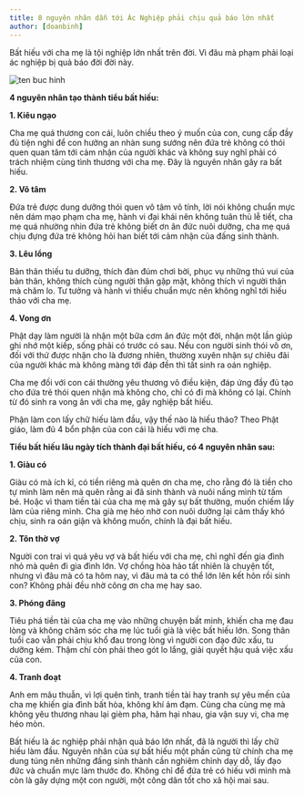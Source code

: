 ```yaml
---
title: 8 nguyên nhân dẫn tới Ác Nghiệp phải chịu quả báo lớn nhất
author: [doanbinh]
---
```


Bất hiếu với cha mẹ là tội nghiệp lớn nhất trên đời. Vì đâu mà phạm phải loại ác nghiệp bị quả báo đời đời này.

![ten buc hinh](http://cms.lichngaytot.com/medias/standard/2016/1/21/8-nguyen-nhan-dan-toi-ac-nghiep-phai-chiu-qua-bao-lon-nhat-hinh-anh.jpg "ten buc hinh")

**4 nguyên nhân tạo thành tiểu bất hiếu:**

**1. Kiêu ngạo**

Cha mẹ quá thương con cái, luôn chiều theo ý muốn của con, cung cấp đầy đủ tiện nghi để con hưởng an nhàn sung sướng nên đứa trẻ không có thói quen quan tâm tới cảm nhận của người khác và không suy nghĩ phải có trách nhiệm cùng tình thương với cha mẹ. Đây là nguyên nhân gây ra bất hiếu.

**2. Vô tâm**

Đứa trẻ được dung dưỡng thói quen vô tâm vô tính, lời nói không chuẩn mực nên dám mạo phạm cha mẹ, hành vi đại khái nên không tuân thủ lễ tiết, cha mẹ quá nhường nhin đứa trẻ không biết ơn ân đức nuôi dưỡng, cha mẹ quá chịu đựng đứa trẻ không hỏi han biết tới cảm nhận của đấng sinh thành.

**3. Lêu lổng**

Bản thân thiếu tu dưỡng, thích đàn đúm chơi bời, phục vụ những thú vui của bản thân, không thích cùng người thân gặp mặt, không thích vì người thân mà chăm lo. Tư tưởng và hành vi thiếu chuẩn mực nên không nghĩ tới hiếu thảo với cha mẹ.

**4. Vong ơn**

Phật dạy làm người là nhận một bữa cơm ân đức một đời, nhận một lần giúp ghi nhớ một kiếp, sống phải có trước có sau. Nếu con người sinh thói vô ơn, đối với thứ được nhận cho là đương nhiên, thường xuyên nhận sự chiêu đãi của người khác mà không màng tới đáp đền thì tất sinh ra oán nghiệp.

Cha mẹ đối với con cái thường yêu thương vô điều kiện, đáp ứng đầy đủ tạo cho đứa trẻ thói quen nhận mà không cho, chỉ có đi mà không có lại. Chính từ đó sinh ra vong ân với cha mẹ, gây nghiệp bất hiếu.

Phận làm con lấy chữ hiếu làm đầu, vậy thế nào là hiếu thảo? Theo Phật giáo, làm đủ 4 bổn phận của con cái là hiếu với mẹ cha.

**Tiểu bất hiếu lâu ngày tích thành đại bất hiếu, có 4 nguyên nhân sau:**

**1. Giàu có**

Giàu có mà ích kỉ, có tiền riêng mà quên ơn cha mẹ, cho rằng đó là tiền cho tự mình làm nên mà quên rằng ai đã sinh thành và nuôi nấng mình từ tấm bé. Hoặc vì tham tiền tài của cha mẹ mà gây sự bất thường, muốn chiếm lấy làm của riêng mình. Cha già mẹ héo nhờ con nuôi dưỡng lại cảm thấy khó chịu, sinh ra oán giận và không muốn, chính là đại bất hiếu.

**2. Tôn thờ vợ**

Người con trai vì quá yêu vợ và bất hiếu với cha mẹ, chỉ nghĩ đến gia đình nhỏ mà quên đi gia đình lớn. Vợ chồng hòa hảo tất nhiên là chuyện tốt, nhưng vì đâu mà có ta hôm nay, vì đâu mà ta có thể lớn lên kết hôn rồi sinh con? Không phải đều nhờ công ơn cha mẹ hay sao.

**3. Phóng đãng**

Tiêu phá tiền tài của cha mẹ vào những chuyện bất minh, khiến cha mẹ đau lòng và không chăm sóc cha mẹ lúc tuổi già là việc bất hiếu lớn. Song thân tuổi cao vẫn phải chịu khổ đau trong lòng vì người con đạo đức xấu, tu dưỡng kém. Thậm chí còn phải theo gót lo lắng, giải quyết hậu quả việc xấu của con.

**4. Tranh đoạt**

Anh em mâu thuẫn, vì lợi quên tình, tranh tiền tài hay tranh sự yêu mến của cha mẹ khiến gia đình bất hòa, không khí ảm đạm. Cùng cha cùng mẹ mà không yêu thương nhau lại gièm pha, hãm hại nhau, gia vận suy vi, cha mẹ héo mòn.

Bất hiếu là ác nghiệp phải nhận quả báo lớn nhất, đã là người thì lấy chữ hiếu làm đầu. Nguyên nhân của sự bất hiếu một phần cũng từ chính cha mẹ dung túng nên những đấng sinh thành cần nghiêm chỉnh dạy dỗ, lấy đạo đức và chuẩn mực làm thước đo. Không chỉ để đứa trẻ có hiếu với mình mà còn là gây dựng một con người, một công dân tốt cho xã hội mai sau.
